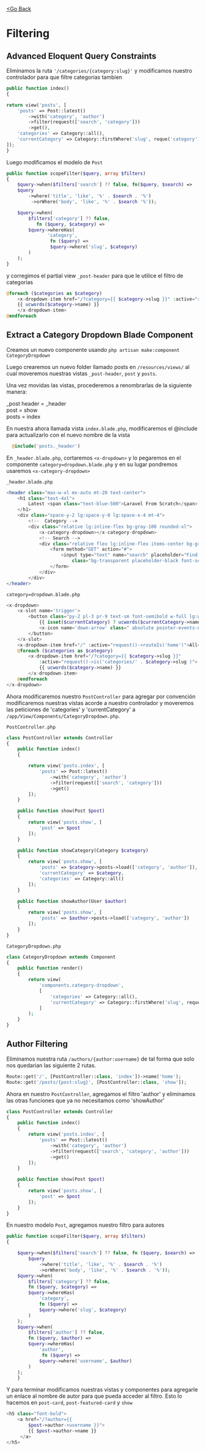 [<Go Back](/README.md)

# Filtering

## Advanced Eloquent Query Constraints

Eliminamos la ruta `'/categories/{category:slug}'` y modificamos nuestro controlador para que filtre categorias tambien

```php
public function index()
{

return view('posts', [
    'posts' => Post::latest()
        ->with('category', 'author')
        ->filter(request(['search', 'category']))
        ->get(),
    'categories' => Category::all(),
    'currentCategory' => Category::firstWhere('slug', reque('category'))
]);
}
```

Luego modificamos el modelo de `Post`

```php
public function scopeFilter($query, array $filters)
{
    $query->when($filters['search'] ?? false, fn($query, $search) =>
    $query
        ->where('title', 'like', '%' . $search . '%')
         ->orWhere('body', 'like', '%' . $search '%'));

    $query->when(
        $filters['category'] ?? false,
           fn ($query, $category) =>
        $query->whereHas(
               'category',
                fn ($query) =>
                $query->where('slug', $category)
        )
    );
}
```

y corregimos el partial view `_post-header` para que le utilice el filtro de categorias

```php
@foreach ($categories as $category)
    <x-dropdown-item href="/?category={{ $category->slug }}" :active="request()->is('categories/' . category->slug )">
    {{ ucwords($category->name) }}
    </x-dropdown-item>
@endforeach
```

## Extract a Category Dropdown Blade Component

Creamos un nuevo componente usando `php artisan make:component CategoryDropdown`

Luego crearemos un nuevo folder llamado posts en `/resources/views/` al cual moveremos nuestras vistas `_post-header`, `post` y `posts`.

Una vez movidas las vistas, procederemos a renombrarlas de la siguiente manera:

\_post header = \_header  
post = show  
posts = index

En nuestra ahora llamada vista `index.blade.php`, modificaremos el @include para actualizarlo con el nuevo nombre de la vista

```php
  @include('posts._header')
```

En `_header.blade.php`, cortaremos `<x-dropdown>` y lo pegaremos en el componente `category=dropdown.blade.php` y en su lugar pondremos usaremos `<x-category-dropdown>`

`_header.blade.php`

```php
<header class="max-w-xl mx-auto mt-20 text-center">
    <h1 class="text-4xl">
        Latest <span class="text-blue-500">Laravel From Scratch</span> News
    </h1>
    <div class="space-y-2 lg:space-y-0 lg:space-x-4 mt-4">
        <!--  Category -->
        <div class="relative lg:inline-flex bg-gray-100 rounded-xl">
            <x-category-dropdown></x-category-dropdown>
            <!-- Search -->
            <div class="relative flex lg:inline-flex items-center bg-gray-100 rounded-xl px-3 py-2">
                <form method="GET" action="#">
                    <input type="text" name="search" placeholder="Find something"
                        class="bg-transparent placeholder-black font-semibold text-sm" value="{{ request('search') }}">
                </form>
            </div>
        </div>
</header>
```

`category=dropdown.blade.php`

```php
<x-dropdown>
    <x-slot name='trigger'>
        <button class="py-2 pl-3 pr-9 text-sm font-semibold w-full lg:w-32 text-left flex lg:inline-flex">
            {{ isset($currentCategory) ? ucwords($currentCategory->name) : 'Categories' }}
            <x-icon name='down-arrow' class=" absolute pointer-events-none" style="right: 12px;" />
        </button>
    </x-slot>
    <x-dropdown-item href="/" :active="request()->routeIs('home')">All</x-dropdown-item>
    @foreach ($categories as $category)
        <x-dropdown-item href="/?category={{ $category->slug }}"
            :active="request()->is('categories/' . $category->slug )">
            {{ ucwords($category->name) }}
        </x-dropdown-item>
    @endforeach
</x-dropdown>
```

Ahora modificaremos nuestro `PostController` para agregar por convención modificaremos nuestras vistas acorde a nuestro controlador y moveremos las peticiones de 'categories' y 'currentCategory' a `/app/View/Components/CategoryDropdown.php`.

`PostController.php`

```php
class PostController extends Controller
{
    public function index()
    {

        return view('posts.index', [
            'posts' => Post::latest()
                ->with('category', 'author')
                ->filter(request(['search', 'category']))
                ->get()
        ]);
    }

    public function show(Post $post)
    {
        return view('posts.show', [
            'post' => $post
        ]);
    }

    public function showCategory(Category $category)
    {
        return view('posts.show', [
            'posts' => $category->posts->load(['category', 'author']),
            'currentCategory' => $category,
            'categories' => Category::all()
        ]);
    }

    public function showAuthor(User $author)
    {
        return view('posts.show', [
            'posts' => $author->posts->load(['category', 'author'])
        ]);
    }
}
```

`CategoryDropdown.php`

```php
class CategoryDropdown extends Component
{
    public function render()
    {
        return view(
            'components.category-dropdown',
            [
                'categories' => Category::all(),
                'currentCategory' => Category::firstWhere('slug', request('category'))
            ]
        );
    }
}
```

## Author Filtering

Eliminamos nuestra ruta `/authors/{author:username}` de tal forma que solo nos quedarian las siguiente 2 rutas.

```php
Route::get('/', [PostController::class, 'index'])->name('home');
Route::get('/posts/{post:slug}', [PostController::class, 'show']);
```

Ahora en nuestro `PostController`, agregamos el filtro 'author' y eliminamos las otras funciones que ya no necesitamos como 'showAuthor'

```php
class PostController extends Controller
{
    public function index()
    {
        return view('posts.index', [
            'posts' => Post::latest()
                ->with('category', 'author')
                ->filter(request(['search', 'category', 'author']))
                ->get()
        ]);
    }

    public function show(Post $post)
    {
        return view('posts.show', [
            'post' => $post
        ]);
    }
}
```

En nuestro modelo `Post`, agregamos nuestro filtro para autores

```php
public function scopeFilter($query, array $filters)
{

    $query->when($filters['search'] ?? false, fn ($query, $search) =>
        $query
            ->where('title', 'like', '%' . $search . '%')
            ->orWhere('body', 'like', '%' . $search . '%'));
    $query->when(
        $filters['category'] ?? false,
        fn ($query, $category) =>
        $query->whereHas(
            'category',
            fn ($query) =>
            $query->where('slug', $category)
        )
    );
    $query->when(
        $filters['author'] ?? false,
        fn ($query, $author) =>
        $query->whereHas(
            'author',
             fn ($query) =>
            $query->where('username', $author)
        )
    );
    }
```

Y para terminar modificamos nuestras vistas y componentes para agregarle un enlace al nombre de autor para que pueda acceder al filtro. Esto lo hacemos en `post-card`, `post-featured-card` y `show`

```php
<h5 class="font-bold">
    <a href="/?author={{
        $post->author->username }}">
        {{ $post->author->name }}
     </a>
</h5>
```
